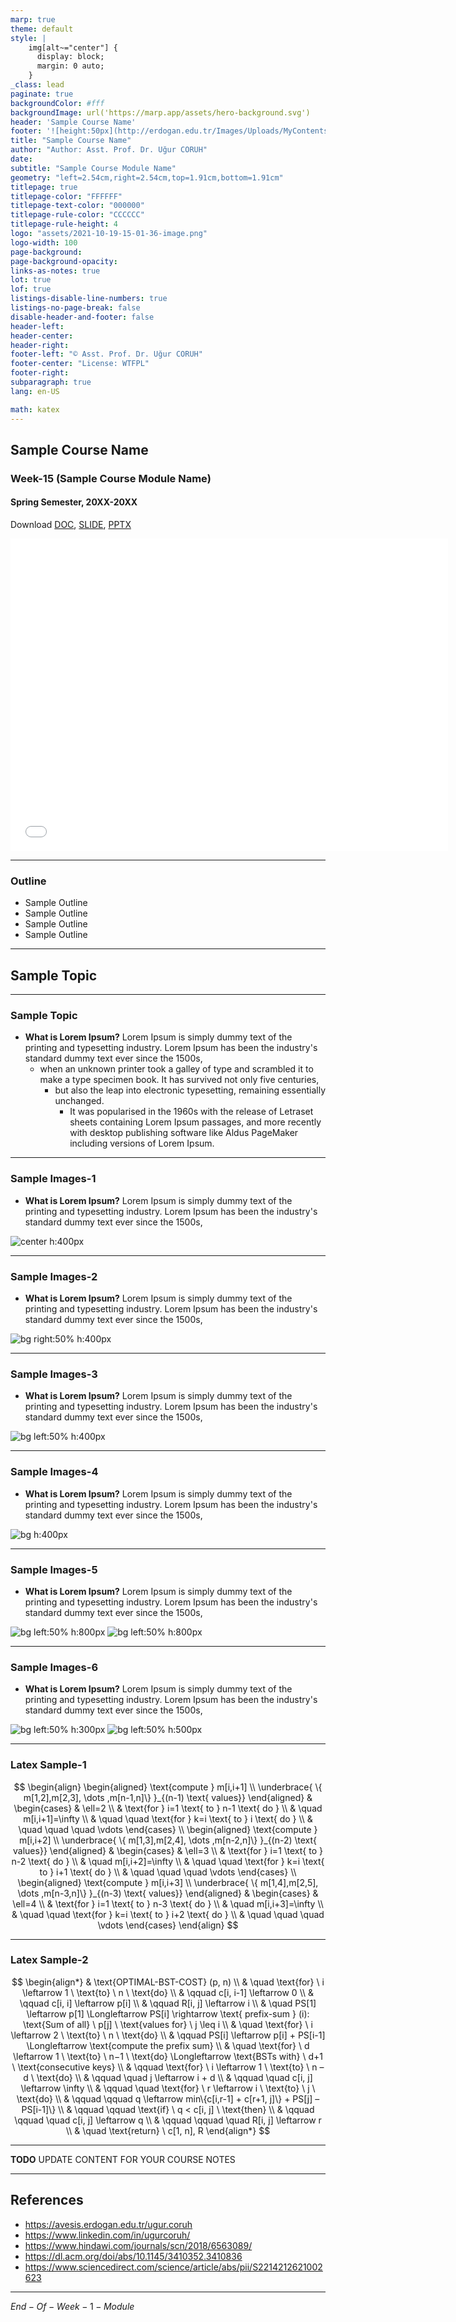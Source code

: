```yaml
---
marp: true
theme: default
style: |
    img[alt~="center"] {
      display: block;
      margin: 0 auto;
    }
_class: lead
paginate: true
backgroundColor: #fff
backgroundImage: url('https://marp.app/assets/hero-background.svg')
header: 'Sample Course Name'
footer: '![height:50px](http://erdogan.edu.tr/Images/Uploads/MyContents/L_379-20170718142719217230.jpg) RTEU CE204 Week-15'
title: "Sample Course Name"
author: "Author: Asst. Prof. Dr. Uğur CORUH"
date:
subtitle: "Sample Course Module Name"
geometry: "left=2.54cm,right=2.54cm,top=1.91cm,bottom=1.91cm"
titlepage: true
titlepage-color: "FFFFFF"
titlepage-text-color: "000000"
titlepage-rule-color: "CCCCCC"
titlepage-rule-height: 4
logo: "assets/2021-10-19-15-01-36-image.png"
logo-width: 100 
page-background:
page-background-opacity:
links-as-notes: true
lot: true
lof: true
listings-disable-line-numbers: true
listings-no-page-break: false
disable-header-and-footer: false
header-left:
header-center:
header-right:
footer-left: "© Asst. Prof. Dr. Uğur CORUH"
footer-center: "License: WTFPL"
footer-right:
subparagraph: true
lang: en-US 

math: katex
---
```


<!-- _backgroundColor: aquq -->

<!-- _color: orange -->

<!-- paginate: false -->

## Sample Course Name

### Week-15 (Sample Course Module Name)

#### Spring Semester, 20XX-20XX

Download [DOC](week-15.md_doc.pdf), [SLIDE](week-15.md_slide.pdf), [PPTX](week-15.md_slide.pptx)

<iframe width=700, height=500 frameBorder=0 src="../week-15.md_slide.html"></iframe>

---

<!-- paginate: true -->

### Outline

- Sample Outline
- Sample Outline
- Sample Outline
- Sample Outline

---

## **Sample Topic**

---

### Sample Topic

- **What is Lorem Ipsum?**
Lorem Ipsum is simply dummy text of the printing and typesetting industry. Lorem Ipsum has been the industry's standard dummy text ever since the 1500s, 
  - when an unknown printer took a galley of type and scrambled it to make a type specimen book. It has survived not only five centuries, 
    - but also the leap into electronic typesetting, remaining essentially unchanged. 
      - It was popularised in the 1960s with the release of Letraset sheets containing Lorem Ipsum passages, and more recently with desktop publishing software like Aldus PageMaker including versions of Lorem Ipsum. 

---

### Sample Images-1

- **What is Lorem Ipsum?**
Lorem Ipsum is simply dummy text of the printing and typesetting industry. Lorem Ipsum has been the industry's standard dummy text ever since the 1500s,

![center h:400px](assets/sample-1.png)

---

### Sample Images-2

- **What is Lorem Ipsum?**
Lorem Ipsum is simply dummy text of the printing and typesetting industry. Lorem Ipsum has been the industry's standard dummy text ever since the 1500s,

![bg right:50% h:400px](assets/sample-1.png)

---

### Sample Images-3

- **What is Lorem Ipsum?**
Lorem Ipsum is simply dummy text of the printing and typesetting industry. Lorem Ipsum has been the industry's standard dummy text ever since the 1500s,

![bg left:50% h:400px](assets/sample-1.png)

---

### Sample Images-4

- **What is Lorem Ipsum?**
Lorem Ipsum is simply dummy text of the printing and typesetting industry. Lorem Ipsum has been the industry's standard dummy text ever since the 1500s,

![bg h:400px](assets/sample-1.png)

---

### Sample Images-5

- **What is Lorem Ipsum?**
Lorem Ipsum is simply dummy text of the printing and typesetting industry. Lorem Ipsum has been the industry's standard dummy text ever since the 1500s,

![bg left:50% h:800px](assets/sample-1.png)
![bg left:50% h:800px](assets/sample-2.png)

---

### Sample Images-6

- **What is Lorem Ipsum?**
Lorem Ipsum is simply dummy text of the printing and typesetting industry. Lorem Ipsum has been the industry's standard dummy text ever since the 1500s,

![bg left:50% h:300px](assets/sample-1.png)
![bg left:50% h:500px](assets/sample-2.png)

---

###  Latex Sample-1

$$
\begin{align}
  \begin{aligned}
  \text{compute } m[i,i+1] \\
  \underbrace{ \{ m[1,2],m[2,3], \dots ,m[n-1,n]\} }_{(n-1) \text{ values}}
  \end{aligned}
    & \begin{cases}
    & \ell=2  \\
    & \text{for } i=1 \text{ to } n-1 \text{ do } \\
    & \quad m[i,i+1]=\infty \\
    & \quad \quad \text{for } k=i \text{ to } i \text{ do } \\
    &  \quad \quad \quad \vdots
    \end{cases} \\
  \begin{aligned}
  \text{compute } m[i,i+2] \\
  \underbrace{ \{ m[1,3],m[2,4], \dots ,m[n-2,n]\} }_{(n-2) \text{ values}}
  \end{aligned}
    & \begin{cases}
    & \ell=3  \\
    & \text{for } i=1 \text{ to } n-2 \text{ do } \\
    & \quad m[i,i+2]=\infty \\
    & \quad \quad \text{for } k=i \text{ to } i+1 \text{ do } \\
    & \quad \quad \quad \vdots
    \end{cases} \\
  \begin{aligned}
  \text{compute } m[i,i+3] \\
  \underbrace{ \{ m[1,4],m[2,5], \dots ,m[n-3,n]\} }_{(n-3) \text{ values}}
    \end{aligned}
    & \begin{cases}
    & \ell=4  \\
    & \text{for } i=1 \text{ to } n-3 \text{ do } \\
    & \quad m[i,i+3]=\infty \\
    & \quad \quad \text{for } k=i \text{ to } i+2 \text{ do } \\
    & \quad \quad \quad \vdots
    \end{cases}
\end{align}
$$

---

### Latex Sample-2

$$
\begin{align*}
& \text{OPTIMAL-BST-COST} (p, n) \\
& \quad \text{for} \ i \leftarrow 1 \ \text{to} \ n \ \text{do} \\
& \qquad c[i, i-1] \leftarrow 0 \\
& \qquad c[i, i] \leftarrow p[i] \\
& \qquad R[i, j] \leftarrow i \\
& \quad PS[1] \leftarrow p[1] \Longleftarrow PS[i] \rightarrow  \text{ prefix-sum } (i): \text{Sum of all} \ p[j] \ \text{values for}  \ j \leq i
 \\
& \quad \text{for} \ i \leftarrow 2 \ \text{to} \ n \ \text{do} \\
& \qquad PS[i] \leftarrow p[i] + PS[i-1]  \Longleftarrow  \text{compute the prefix sum} \\
& \quad \text{for} \ d \leftarrow 1 \ \text{to} \ n−1 \ \text{do}   \Longleftarrow  \text{BSTs with} \ d+1 \ \text{consecutive keys} \\
& \qquad \text{for} \  i \leftarrow 1 \ \text{to} \ n – d \ \text{do} \\
& \qquad \quad j \leftarrow i + d \\
& \qquad \quad c[i, j] \leftarrow \infty \\
& \qquad \quad \text{for} \ r \leftarrow i \ \text{to} \ j \ \text{do} \\
& \qquad \qquad q \leftarrow min\{c[i,r-1] + c[r+1, j]\} +  PS[j] – PS[i-1]\} \\
& \qquad \qquad \text{if} \ q < c[i, j] \ \text{then} \\
& \qquad \qquad \quad c[i, j]  \leftarrow q \\
& \qquad \qquad \quad R[i, j] \leftarrow r \\
& \quad \text{return} \ c[1, n], R
\end{align*}
$$

---

**TODO** UPDATE CONTENT FOR YOUR COURSE NOTES

--- 

## References

- https://avesis.erdogan.edu.tr/ugur.coruh
- https://www.linkedin.com/in/ugurcoruh/
- https://www.hindawi.com/journals/scn/2018/6563089/ 
- https://dl.acm.org/doi/abs/10.1145/3410352.3410836
- https://www.sciencedirect.com/science/article/abs/pii/S2214212621002623 


---

$End-Of-Week-1-Module$
